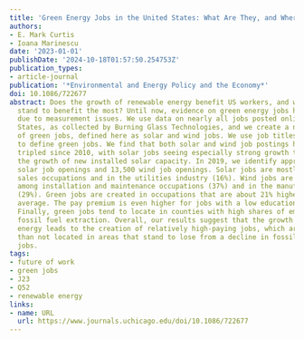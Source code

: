 ```yaml
---
title: 'Green Energy Jobs in the United States: What Are They, and Where Are They?'
authors:
- E. Mark Curtis
- Ioana Marinescu
date: '2023-01-01'
publishDate: '2024-10-18T01:57:50.254753Z'
publication_types:
- article-journal
publication: '*Environmental and Energy Policy and the Economy*'
doi: 10.1086/722677
abstract: Does the growth of renewable energy benefit US workers, and which workers
  stand to benefit the most? Until now, evidence on green energy jobs has been limited
  due to measurement issues. We use data on nearly all jobs posted online in the United
  States, as collected by Burning Glass Technologies, and we create a new measure
  of green jobs, defined here as solar and wind jobs. We use job titles and task requirements
  to define green jobs. We find that both solar and wind job postings have more than
  tripled since 2010, with solar jobs seeing especially strong growth that precedes
  the growth of new installed solar capacity. In 2019, we identify approximately 52,500
  solar job openings and 13,500 wind job openings. Solar jobs are mostly (33%) in
  sales occupations and in the utilities industry (16%). Wind jobs are most represented
  among installation and maintenance occupations (37%) and in the manufacturing industry
  (29%). Green jobs are created in occupations that are about 21% higher paying than
  average. The pay premium is even higher for jobs with a low educational requirement.
  Finally, green jobs tend to locate in counties with high shares of employment in
  fossil fuel extraction. Overall, our results suggest that the growth of renewable
  energy leads to the creation of relatively high-paying jobs, which are more often
  than not located in areas that stand to lose from a decline in fossil fuel extraction
  jobs.
tags:
- future of work
- green jobs
- J23
- Q52
- renewable energy
links:
- name: URL
  url: https://www.journals.uchicago.edu/doi/10.1086/722677
---
```

